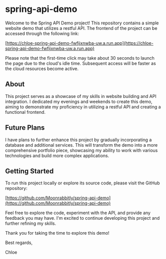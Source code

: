 # spring-api-demo

Welcome to the Spring API Demo project! This repository contains a simple website demo that utilizes a restful API. The frontend of the project can be accessed through the following link:

[https://chloe-spring-api-demo-fwfijxnwba-uw.a.run.app](https://chloe-spring-api-demo-fwfijxnwba-uw.a.run.app)

Please note that the first-time click may take about 30 seconds to launch the page due to the cloud's idle time. Subsequent access will be faster as the cloud resources become active.

## About

This project serves as a showcase of my skills in website building and API integration. I dedicated my evenings and weekends to create this demo, aiming to demonstrate my proficiency in utilizing a restful API and creating a functional frontend.

## Future Plans

I have plans to further enhance this project by gradually incorporating a database and additional services. This will transform the demo into a more comprehensive portfolio piece, showcasing my ability to work with various technologies and build more complex applications.

## Getting Started

To run this project locally or explore its source code, please visit the GitHub repository:

[https://github.com/Moonrabbitly/spring-api-demo](https://github.com/Moonrabbitly/spring-api-demo)

Feel free to explore the code, experiment with the API, and provide any feedback you may have. I'm excited to continue developing this project and further refining my skills.

Thank you for taking the time to explore this demo!

Best regards,

Chloe
